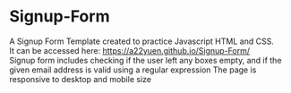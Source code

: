# Signup-Form
A Signup Form Template created to practice Javascript HTML and CSS.  
It can be accessed here: https://a22yuen.github.io/Signup-Form/  
Signup form includes checking if the user left any boxes empty, and if the given email address is valid using a regular expression
The page is responsive to desktop and mobile size
